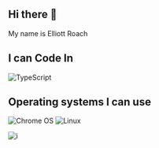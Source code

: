 ## Hi there 👋

My name is Elliott Roach


## I can Code In 
![TypeScript](https://img.shields.io/badge/typescript-%23007ACC.svg?style=for-the-badge&logo=typescript&logoColor=white)


## Operating systems I can use
![Chrome OS](https://img.shields.io/badge/chrome%20os-3d89fc?style=for-the-badge&logo=google%20chrome&logoColor=white)
![Linux](https://img.shields.io/badge/Linux-FCC624?style=for-the-badge&logo=linux&logoColor=black)

![i](https://www.google.com/imgres?q=code&imgurl=https%3A%2F%2Fi.imgur.com%2FahjHe3h.jpg&imgrefurl=https%3A%2F%2Fwww.lighthouselabs.ca%2Fen%2Fblog%2Fwhy-learn-to-code&docid=TSlbkGLguDTNbM&tbnid=90h5UMd1kNbYuM&vet=12ahUKEwiV396sla-KAxVZMjQIHWU6HgUQM3oECFUQAA..i&w=5000&h=3333&hcb=2&ved=2ahUKEwiV396sla-KAxVZMjQIHWU6HgUQM3oECFUQAA&safe=active&ssui=on)

<!--
**Elliott-Roach/Elliott-Roach** is a ✨ _special_ ✨ repository because its `README.md` (this file) appears on your GitHub profile.

Here are some ideas to get you started:

- 🔭 I’m currently working on ...
- 🌱 I’m currently learning ...
- 👯 I’m looking to collaborate on ...
- 🤔 I’m looking for help with ...
- 💬 Ask me about ...
- 📫 How to reach me: ...
- 😄 Pronouns: ...
- ⚡ Fun fact: ...
-->
